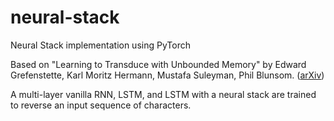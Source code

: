 # neural-stack
Neural Stack implementation using PyTorch

Based on "Learning to Transduce with Unbounded Memory" by Edward Grefenstette, Karl Moritz Hermann, Mustafa Suleyman, Phil Blunsom. ([arXiv](https://arxiv.org/abs/1506.02516))

A multi-layer vanilla RNN, LSTM, and LSTM with a neural stack are trained to reverse an input sequence of characters. 
